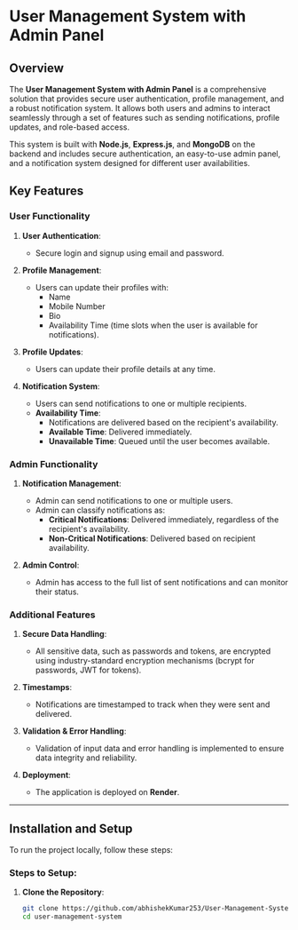 # User Management System with Admin Panel

## Overview

The **User Management System with Admin Panel** is a comprehensive solution that provides secure user authentication, profile management, and a robust notification system. It allows both users and admins to interact seamlessly through a set of features such as sending notifications, profile updates, and role-based access.

This system is built with **Node.js**, **Express.js**, and **MongoDB** on the backend and includes secure authentication, an easy-to-use admin panel, and a notification system designed for different user availabilities.

## Key Features

### User Functionality
1. **User Authentication**:
   - Secure login and signup using email and password.
   
2. **Profile Management**:
   - Users can update their profiles with:
     - Name
     - Mobile Number
     - Bio
     - Availability Time (time slots when the user is available for notifications).

3. **Profile Updates**:
   - Users can update their profile details at any time.

4. **Notification System**:
   - Users can send notifications to one or multiple recipients.
   - **Availability Time**:
     - Notifications are delivered based on the recipient's availability.
     - **Available Time**: Delivered immediately.
     - **Unavailable Time**: Queued until the user becomes available.

### Admin Functionality
1. **Notification Management**:
   - Admin can send notifications to one or multiple users.
   - Admin can classify notifications as:
     - **Critical Notifications**: Delivered immediately, regardless of the recipient's availability.
     - **Non-Critical Notifications**: Delivered based on recipient availability.

2. **Admin Control**:
   - Admin has access to the full list of sent notifications and can monitor their status.

### Additional Features
1. **Secure Data Handling**:
   - All sensitive data, such as passwords and tokens, are encrypted using industry-standard encryption mechanisms (bcrypt for passwords, JWT for tokens).

2. **Timestamps**:
   - Notifications are timestamped to track when they were sent and delivered.

3. **Validation & Error Handling**:
   - Validation of input data and error handling is implemented to ensure data integrity and reliability.

4. **Deployment**:
   - The application is deployed on **Render**.

---

## Installation and Setup

To run the project locally, follow these steps:


### Steps to Setup:
1. **Clone the Repository**:
   ```bash
   git clone https://github.com/abhishekKumar253/User-Management-System-with-Admin-Panel-Assessment
   cd user-management-system
